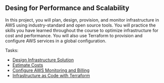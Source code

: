 ## Desing for Performance and Scalability

In this project, you will plan, design, provision, and monitor infrastructure in AWS using industry-standard and open source tools. You will practice the skills you have learned throughout the course to optimize infrastructure for cost and performance. You will also use Terraform to provision and configure AWS services in a global configuration.

Tasks: 

* [Design Infrastructure Solution](https://github.com/herrera-luis/cloud_architect_resources/tree/master/Design%20for%20Performance%20and%20Scalability/Design%20Infrastructure%20Solution) 
* [Estimate Costs](https://github.com/herrera-luis/cloud_architect_resources/tree/master/Design%20for%20Performance%20and%20Scalability/Estimate%20Costs) 
* [Configure AWS Monitoring and Billing](https://github.com/herrera-luis/cloud_architect_resources/tree/master/Design%20for%20Performance%20and%20Scalability/Configure%20AWS%20Monitoring%20and%20Billing) 
* [Infrastructure as Code with Terraform](https://github.com/herrera-luis/cloud_architect_resources/tree/master/Design%20for%20Performance%20and%20Scalability/Infrastructure%20as%20Code%20with%20Terraform) 

